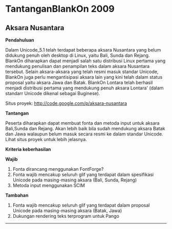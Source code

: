  
# TantanganBlankOn 2009 
## Aksara Nusantara


**Pendahuluan**

Dalam ​Unicode_5.1 telah terdapat beberapa aksara Nusantara yang belum didukung penuh oleh desktop di Linux, yaitu Bali, Sunda dan Rejang. BlankOn diharapkan
dapat menjadi salah satu distribusi Linux pertama yang mendukung penulisan dan penampilan teks dalam aksara Nusantara tersebut. Selain aksara-aksara yang
telah resmi masuk standar Unicode, BlankOn juga perlu mengantisipasi aksara lain yang kini telah dalam status proposal yaitu aksara Jawa dan Batak.
BlankOn Lontara telah berhasil menjadi distribusi pertama yang mendukung penuh aksara Lontara' (dalam standarr Unicode dikenal sebagai Buginese).

Situs proyek: ​http://code.google.com/p/aksara-nusantara


**Tantangan**

Peserta diharapkan dapat membuat fonta dan metoda input untuk aksara Bali,Sunda dan Rejang. Akan lebih baik bila sudah mendukung aksara Batak dan Jawa
walaupun belum masuk secara resmi ke dalam standar Unicode. Lihat situs proyek untuk lebih jelasnya.

**Kriteria keberhasilan**

**Wajib**
   1. Fonta dirancang menggunakan FontForge?
   2. Fonta wajib mencakup seluruh glif yang terdapat dalam spesifikasi Unicode pada masing-masing aksara (Bali, Sunda, Rejang)
   3. Metoda input menggunakan SCIM

**Tambahan**
   1. Fonta wajib mencakup seluruh glif yang terdapat dalam proposal Unicode pada masing-masing aksara (Batak, Jawa)
   2. Dukungan rendering teks terprogram untuk Pango





---
 



